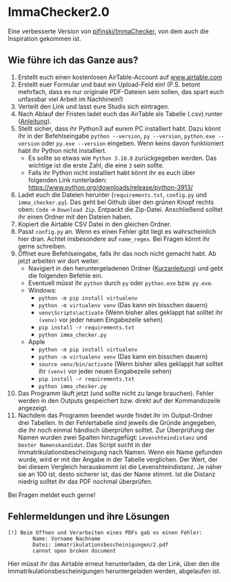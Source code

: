 # ImmaChecker2.0

Eine verbesserte Version von [pifinski/ImmaChecker](https://github.com/pifinski/ImmaChecker), von dem auch die Inspiration gekommen ist.

## Wie führe ich das Ganze aus?
1. Erstellt euch einen kostenlosen AirTable-Account auf www.airtable.com
1. Erstellt euer Formular und baut ein Upload-Feld ein! (P.S. betont mehrfach, dass es nur originale PDF-Dateien sein sollen, das spart euch unfassbar viel Arbeit im Nachhinein!)
1. Verteilt den Link und lasst eure Studis sich eintragen.
1. Nach Ablauf der Fristen ladet euch das AirTable als Tabelle (.csv) runter ([Anleitung](https://support.airtable.com/docs/download-a-view-to-csv)).
1. Stellt sicher, dass ihr Python3 auf eurem PC installiert habt. Dazu könnt ihr in der Befehlseingabe `python --version`, `py --version`, `python.exe --version` oder `py.exe --version` eingeben. Wenn keins davon funktioniert habt ihr Python nicht installiert.
    - Es sollte so etwas wie `Python 3.10.8` zurückgegeben werden. Das wichtige ist die erste Zahl, die eine `3` sein sollte.
    - Falls ihr Python nicht installiert habt könnt ihr es euch über folgenden Link runterladen: https://www.python.org/downloads/release/python-3913/
1. Ladet euch die Dateien herunter (`requirements.txt`, `config.py` und `imma_checker.py`). Das geht bei Github über den grünen Knopf rechts oben: `Code` -> `Download Zip`. Entpackt die Zip-Datei. Anschließend solltet ihr einen Ordner mit den Dateien haben.
1. Kopiert die Airtable CSV Datei in den gleichen Ordner.
1. Passt `config.py` an. Wenn es einen Fehler gibt liegt es wahrscheinlich hier dran. Achtet insbesondere auf `name_regex`. Bei Fragen könnt ihr gerne schreiben.
1. Öffnet eure Befehlseingabe, falls ihr das noch nicht gemacht habt. Ab jetzt arbeiten wir dort weiter.
    - Navigiert in den heruntergeladenen Ordner ([Kurzanleitung](https://praxistipps.chip.de/windows-in-der-konsole-navigieren-so-gehts_38848)) und gebt die folgenden Befehle ein.
    - Eventuell müsst ihr `python` durch `py` oder `python.exe` bzw. `py.exe`.
    - Windows:
        - `python -m pip install virtualenv`
        - `python -m virtualenv venv` (Das kann ein bisschen dauern)
        - `venv\Scripts\activate` (Wenn bisher alles geklappt hat solltet ihr `(venv)` vor jeder neuen Eingabezeile sehen)
        - `pip install -r requirements.txt`
        - `python imma_checker.py`
    - Apple
        - `python -m pip install virtualenv`
        - `python -m virtualenv venv`  (Das kann ein bisschen dauern)
        - `source venv/bin/activate` (Wenn bisher alles geklappt hat solltet ihr `(venv)` vor jeder neuen Eingabezeile sehen)
        - `pip install -r requirements.txt`
        - `python imma_checker.py`
1. Das Programm läuft jetzt (und sollte nicht zu lange brauchen). Fehler werden in den Outputs gespeichert bzw. direkt auf der Kommandozeile angezeigt.
1. Nachdem das Programm beendet wurde findet ihr im Output-Ordner drei Tabellen. In der Fehlertabelle sind jeweils die Gründe angegeben, die ihr noch einmal händisch überprüfen solltet. Zur Überprüfung der Namen wurden zwei Spalten hinzugefügt: `Levenshteindistanz` und `bester Namenskandidat`. Das Script sucht in der Immatrikulationsbescheinigung nach Namen. Wenn ein Name gefunden wurde, wird er mit der Angabe in der Tabelle verglichen. Der Wert, der bei diesem Vergleich herauskommt ist die Levenshteindistanz.  Je näher sie an 100 ist, desto sicherer ist, das der Name stimmt. Ist die Distanz niedrig solltet ihr das PDF nochmal überprüfen.

Bei Fragen meldet euch gerne!

## Fehlermeldungen und ihre Lösungen
```
[!] Beim Öffnen und Verarbeiten eines PDFs gab es einen Fehler:
        Name: Vorname Nachname
        Datei: immatrikulationsbescheinigungen/2.pdf
        cannot open broken document
```
Hier müsst ihr das Airtable erneut herunterladen, da der Link, über den die Immatrikulationsbescheinigungen heruntergeladen werden, abgelaufen ist.